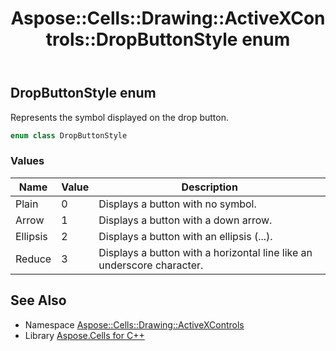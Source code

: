 ﻿---
title: Aspose::Cells::Drawing::ActiveXControls::DropButtonStyle enum
linktitle: DropButtonStyle
second_title: Aspose.Cells for C++ API Reference
description: 'Aspose::Cells::Drawing::ActiveXControls::DropButtonStyle enum. Represents the symbol displayed on the drop button in C++.'
type: docs
weight: 2800
url: /cpp/aspose.cells.drawing.activexcontrols/dropbuttonstyle/
---
## DropButtonStyle enum


Represents the symbol displayed on the drop button.

```cpp
enum class DropButtonStyle
```

### Values

| Name | Value | Description |
| --- | --- | --- |
| Plain | 0 | Displays a button with no symbol. |
| Arrow | 1 | Displays a button with a down arrow. |
| Ellipsis | 2 | Displays a button with an ellipsis (...). |
| Reduce | 3 | Displays a button with a horizontal line like an underscore character. |

## See Also

* Namespace [Aspose::Cells::Drawing::ActiveXControls](../)
* Library [Aspose.Cells for C++](../../)
